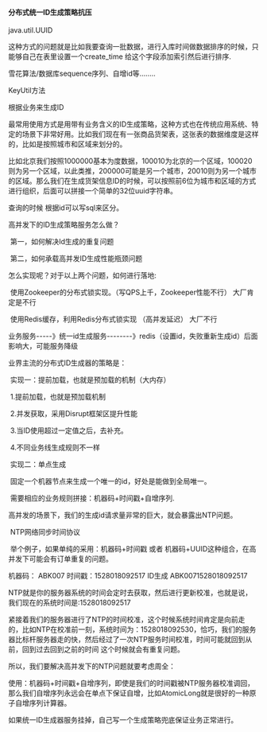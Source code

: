 #### 分布式统一ID生成策略抗压

java.util.UUID  

​     这种方式的问题就是比如我要查询一批数据，进行入库时间做数据排序的时候，只能够自己在表里设置一个create_time 给这个字段添加索引然后进行排序.

雪花算法/数据库sequence序列、自增id等........

KeyUtil方法



根据业务来生成ID

最常用使用方式是用带有业务含义的ID生成策略，这种方式也在传统应用系统、特定的场景下非常好用。比如我们现在有一张商品货架表，这张表的数据维度是这样的，比如是按照城市和区域来划分的。



比如北京我们按照1000000基本为度数据，100010为北京的一个区域，100020则为另一个区域，以此类推，200000可能是另一个城市，20010则为另一个城市的区域。那么我们在生成货架信息ID的时候，可以按照前6位为城市和区域的方式进行组织，后面可以拼接一个简单的32位uuid字符串。



查询的时候 根据id可以写sql来区分。



高并发下的ID生成策略服务怎么做？

​        第一，如何解决Id生成的重复问题

​        第二，如何承载高并发ID生成性能瓶颈问题

怎么实现呢？对于以上两个问题，如何进行落地:

​       使用Zookeeper的分布式锁实现。（写QPS上千，Zookeeper性能不行） 大厂肯定是不行

​       使用Redis缓存，利用Redis分布式锁实现  （高并发延迟）    大厂不行

​       业务服务-----》统一id生成服务--------》redis（设置id，失败重新生成id）后面影响大，可能服务降级

业界主流的分布式ID生成器的策略是：

​     实现一：提前加载，也就是预加载的机制（大内存）

​         1.提前加载，也就是预加载机制

​         2.并发获取，采用Disrupt框架区提升性能

​         3.当ID使用超过一定值之后，去补充。

​         4.不同业务线生成规则不一样

​     实现二：单点生成

​         固定一个机器节点来生成一个唯一的id，好处是能做到全局唯一。

​         需要相应的业务规则拼接：机器码+时间戳+自增序列.

高并发的场景下，我们的生成id请求量非常的巨大，就会暴露出NTP问题。

​        NTP网络同步时间协议

​       举个例子，如果单纯的采用：机器码+时间戳 或者 机器码+UUID这种组合，在高并发下可能会有订单重复的问题。

机器码： ABK007  时间戳：1528018092517   ID生成 ABK0071528018092517

NTP就是你的服务器系统的时间会定时去获取，然后进行更新校准，也就是说，我们现在的系统时间是:1528018092517

紧接着我们的服务器进行了NTP的时间校准，这个时候系统时间肯定是向前走的，比如NTP在校准前一刻，系统时间为：1528018092530，恰巧，我们的服务器比标杆服务器走的快，然后经过了一次NTP服务时间校准，时间可能就回到从前，回到过去回到之前的时间 这个时候就会有重复问题。

 所以，我们要解决高并发下的NTP问题就要考虑周全：

 使用：机器码+时间戳+自增序列，即使是我们的时间戳被NTP服务器校准调回，那么我们自增序列永远会在单点下保证自增，比如AtomicLong就是很好的一种原子自增序列计算器。



如果统一ID生成器服务挂掉，自己写一个生成策略兜底保证业务正常进行。





 



​       







